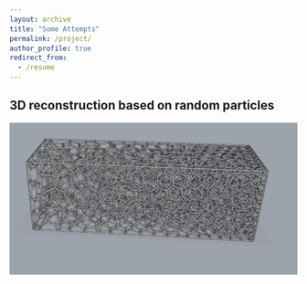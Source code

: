 ```yaml
---
layout: archive
title: "Some Attempts"
permalink: /project/
author_profile: true
redirect_from:
  - /resume
---
```


## 3D reconstruction based on random particles
![Figure1](/files/Figure_1.png)

